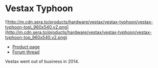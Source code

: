 # Vestax Typhoon

![http://m.cdn.sera.to/products/hardware/vestax/vestax-typhoon/vestax-typhoon-top\_960x540.v2.png](http://m.cdn.sera.to/products/hardware/vestax/vestax-typhoon/vestax-typhoon-top_960x540.v2.png)

  - [Product page](http://serato.com/hardware/vestax-typhoon)
  - [Forum thread](http://mixxx.org/forums/viewtopic.php?f=7&t=3822)

Vestax went out of business in 2014.

